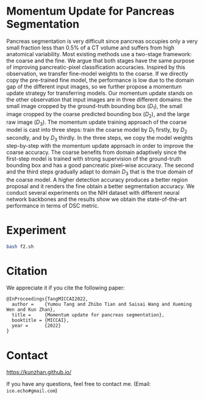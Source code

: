 # Momentum Update for Pancreas Segmentation
Pancreas segmentation is very difficult since pancreas occupies only a very small fraction less than 0.5\% of a CT volume and suffers from high anatomical variability. Most existing methods use a two-stage framework: the coarse and the fine. We argue that both stages have the same purpose of improving pancreatic-pixel classification accuracies. Inspired by this observation, we transfer fine-model weights to the coarse. If we directly copy the pre-trained fine model, the performance is low due to the domain gap of the different input images, so we further propose a momentum update strategy for transferring models. Our momentum update stands on the other observation that input images are in three different domains: the small image cropped by the ground-truth bounding box ($D_1$), the small image cropped by the coarse predicted bounding box ($D_2$), and the large raw image ($D_3$). The momentum update training approach of the coarse model is cast into three steps: train the coarse model by $D_1$ firstly, by $D_2$ secondly, and by $D_3$ thirdly. In the three steps, we copy the model weights step-by-step with the momentum update approach in order to improve the coarse accuracy. The coarse benefits from domain adaptively since the first-step model is trained with strong supervision of the ground-truth bounding box and has a good pancreatic pixel-wise accuracy. The second and the third steps gradually adapt to domain $D_3$ that is the true domain of the coarse model. A higher detection accuracy produces a better region proposal and it renders the fine obtain a better segmentation accuracy. We conduct several experiments on the NIH dataset with different neural network backbones and the results show we obtain the state-of-the-art performance in terms of DSC metric.

# Experiment
```sh
bash f2.sh
```

# Citation
We appreciate it if you cite the following paper:
```
@InProceedings{TangMICCAI2022,
  author =    {Yumou Tang and Zhibo Tian and Saisai Wang and Xueming Wen and Kun Zhan},
  title =     {Momentum update for pancreas segmentation},
  booktitle = {MICCAI},
  year =      {2022}
}

```

# Contact
https://kunzhan.github.io/

If you have any questions, feel free to contact me. (Email: `ice.echo#gmail.com`)